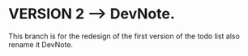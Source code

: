 # VERSION 2 --> DevNote.

This branch is for the redesign of the first version of the todo list
also rename it DevNote.